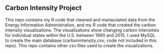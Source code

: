 Carbon Intensity Project
-------------------------

This repo contains my R code that cleaned and manipulated data from the Energy Information Administration, and my R code that created the carbon intensity visualizations. The visualizations show changing carbon intensities for individual states within the U.S. between 1990 and 2015. I used MySQL to create the main database (carbonintensity.csv; code not included in this repo). This repo contains other csv files used to create the visualizations.